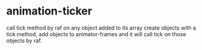 # animation-ticker
call tick method by raf on any object added to its array
create objects with a tick method, add objects to animator-frames and it will call tick on those objects by raf.
